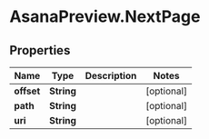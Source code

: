 # AsanaPreview.NextPage

## Properties

Name | Type | Description | Notes
------------ | ------------- | ------------- | -------------
**offset** | **String** |  | [optional] 
**path** | **String** |  | [optional] 
**uri** | **String** |  | [optional] 


